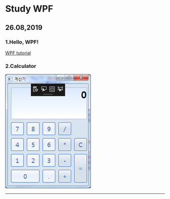 Study WPF
=========  
##  26.08,2019  
###  1.Hello, WPF!  
[WPF tutorial](https://wpf-tutorial.com/getting-started/hello-wpf/)  
###  2.Calculator  
![Calculator](/ReadMe/Calculator.png)  
<hr/>  
